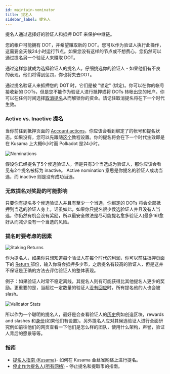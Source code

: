 ```yaml
---
id: maintain-nominator
title: 提名人
sidebar_label: 提名人
---
```


提名人通过选择好的验证人和抵押 DOT 来保护中继链。

您的帐户可能拥有 DOT，并希望赚取新的 DOT。您可以作为验证人执行此操作，这需要全天候24小时运行节点。如果您没有这样的节点或不想费心，您仍然可以通过提名另一个验证人来赚取 DOT。

通过这样您就成为选择验证人的提名人。仔细挑选你的验证人 - 如果他们有不良的表现，他们将得到惩罚，你也将失去DOT。

通过提名验证人来抵押您的 DOT 时，它们是被 "锁定" (绑定)。你可以在你的帐号接收新的 DOTs，但是您不能作为验证人进行抵押或将 DOTs 转帐出您的帐户。你可以在任何时间选择[取消提名](maintain-guides-how-to-unbond)从而解锁你的资金。请记住取消提名将在下一个时代生效。

### Active vs. Inactive 提名

当你前往到抵押页面的 [Account actions](https://polkadot.js.org/apps/#/staking/actions)，你应该会看到绑定了的帐号和提名状态。如果没有，您可以先跟随[这个](maintain-guides-how-to-nominate-kusama)教程设置。你的提名将会在下一个时代生效即是在 Kusama 上大概6小时而 Polkadot 是24小时。

![Nominations](/img/staking/polkadotjs-staking-account-actions.jpg)

假设你已经提名了5个侯选验证人，但是只有3个当选成为验证人，那你应该会看见有2个提名被标为 inactive。 Active nomination 意思是你提名的验证人成功当选，而 inactive 则是没有成功当选。

### 无效提名对奖励的可能影响

只要你有提名多个侯选验证人并且有至少一个当选，你绑定的 DOTs 将会全部抵押到当选的验证人身上。话虽如此，如果你只提名很少侯选验证人并且没有人当选，你仍然有机会没有奖励，所以最安全做法是尽可能提名愈多验证人(最多16)愈好从而减少没有一个当选的风险。

### 提名时要考虑的因素

![Staking Returns](/img/staking/polkadotjs-staking-returns.jpg)

作为提名人，如果你只想知道每个验证人在每个时代的利润，你可以前往抵押页面下的 [ Return ](https://polkadot.js.org/apps/#/staking/returns)部份，输入你将会抵押多少币，之后提名有较高的验证人，但是这并不保证是正确的方法去评估验证人的整体表现。

例子：如果验证人时常不稳定离线，其提名人则有可能获得比其他提名人更少的奖励。更重要的是，当超过一定数量的验证人[没有回应](learn-staking#unresponsiveness)时，所有提名他的人也会被 slash。

![Validator Stats](/img/staking/polkadotjs-staking-validator-stats.jpg)

所以作为一个聪明的提名人，最好是会查看验证人的[历史](https://polkadot.js.org/apps/#/staking/query/CmD9vaMYoiKe7HiFnfkftwvhKbxN9bhyjcDrfFRGbifJEG8)例如创造区块，rewards and slashes 和[身份](learn-identity)(如果他们有设置)。另外提名人应对其候选验证人进行全面研究例如前往他们的网页查看一下他们是怎么样的团队，使用什么架构，声誉，验证人背后的愿景等等。

### 指南

- [提名人指南 (Kusama)](maintain-guides-how-to-nominate-kusama)- 如何在 Kusama 金丝雀网络上进行提名。
- [停止作为提名人(所有网络)](maintain-guides-how-to-unbond) - 停止提名和提取币的指南。
